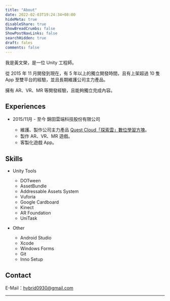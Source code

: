 ```yaml
---
title: "About"
date: 2022-02-03T19:24:34+08:00
hideMeta: true
disableShare: true
ShowBreadCrumbs: false
ShowPostNavLinks: false
searchHidden: true
draft: fales
comments: false
---
```


我是黃文榮，是一位 Unity 工程師。

從 2015 年 11 月開發到現在，有 5 年以上的獨立開發時間，且有上架超過 10 隻 App 至雙平台的經驗，並且長期維護公司主力產品。

擁有 AR、VR、MR 等開發經驗，且能夠獨立完成內容。

## Experiences

* 2015/11月 - 至今 錦田雲端科技股份有限公司

  * 維護、製作公司主力產品 [Quest Cloud「探索雲」數位學習方塊][exp1]。
  * 製作 AR、VR、MR 遊戲。
  * 客製化遊戲 App。

## Skills

* Unity Tools
  
  * DOTween
  * AssetBundle
  * Addressable Assets System
  * Vuforia
  * Google Cardboard
  * Kinect
  * AR Foundation
  * UniTask

* Other

  * Android Studio
  * Xcode
  * Windows Forms
  * Git
  * Inno Setup

## Contact

E-Mail：hybrid0930@gmail.com
______________________________________________________________________

[exp1]:https://jt-qc.com/product-pages?p_id=1
